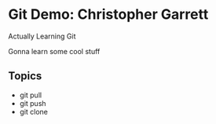 # Git Demo: Christopher Garrett

Actually Learning Git

Gonna learn some cool stuff

## Topics

- git pull
- git push
- git clone
